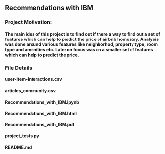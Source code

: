 ## Recommendations with IBM

### Project Motivation:
#### The main idea of this project is to find out if there a way to find out a set of features which can help to predict the price of airbnb homestay. Analysis was done around various features like neighborhod, property type, room type and amenities etc. Later on focus was on a smaller set of features which can help to predict the price.


### File Details:
#### user-item-interactions.csv
#### articles_community.csv
#### Recommendations_with_IBM.ipynb
#### Recommendations_with_IBM.html
#### Recommendations_with_IBM.pdf
#### project_tests.py
#### README.md
